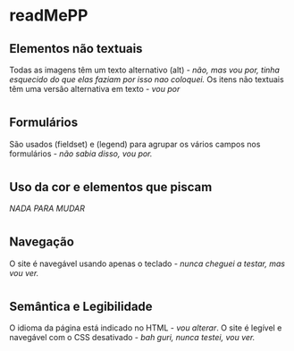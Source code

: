 # readMePP

## Elementos não textuais
Todas as imagens têm um texto alternativo (alt) - *não, mas vou por, tinha esquecido do que elas faziam por isso nao coloquei.*
Os itens não textuais têm uma versão alternativa em texto - *vou por*
#
## Formulários
 São usados (fieldset) e (legend) para agrupar os vários campos nos formulários - *não sabia disso, vou por.*
#
## Uso da cor e elementos que piscam
*NADA PARA MUDAR*
#
## Navegação
O site é navegável usando apenas o teclado - *nunca cheguei a testar, mas vou ver.*
#
## Semântica e Legibilidade
O idioma da página está indicado no HTML - *vou alterar*.
O site é legível e navegável com o CSS desativado - *bah guri, nunca testei, vou ver.*
